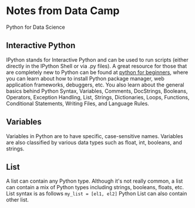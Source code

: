 # Notes from Data Camp 
Python for Data Science 

## Interactive Python
IPython stands for Interactive Python and can be used to run scripts (either directly in the IPython Shell or via .py files). A great resource for those that are completely new to Python can be found at [python for beginners](http://www.pythonforbeginners.com/basics/), where you can learn about how to install Python package manager, web application frameworks, debuggers, etc. You also learn about the general basics behind Python Syntax, Variables, Comments, DocStrings, Booleans, Operators, Exception Handling, List, Strings, Dictionaries, Loops, Functions, Conditional Statements, Writing Files, and Language Rules. 

## Variables
Variables in Python are to have specific, case-sensitive names. Variables are also classified by various data types such as float, int, booleans, and strings. 

## List
A list can contain any Python type. Although it's not really common, a list can contain a mix of Python types including strings, booleans, floats, etc. List syntax is as follows `my_list = [el1, el2]` Python List can also contain other list.  

